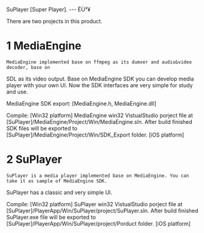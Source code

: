SuPlayer [Super Player]. --- ËÙ²¥

There are two projects in this product.

1 MediaEngine
================
    MediaEngine implemented base on ffmpeg as its dumxer and audio&video decoder, base on 
SDL as its video output. Base on MediaEngine SDK you can develop media player with your own UI. 
Now the SDK interfaces are very simple for study and use.

MediaEngine SDK export: [MediaEngine.h, MediaEngine.dll]

Compile:
[Win32 platform]
    MediaEngine win32 VistualStudio porject file at [SuPlayer]/MediaEngine/Project/Win/MediaEngine.sln.
After build finished SDK files will be exported to [SuPlayer]/MediaEngine/Project/Win/SDK_Export folder.
[iOS platform]


2 SuPlayer
================
    SuPlayer is a media player implemented base on MediaEngine. You can take it as sample of MediaEngine SDK.
SuPlayer has a classic and very simple UI.

Compile:
[Win32 platform]
    SuPlayer win32 VistualStudio porject file at [SuPlayer]/PlayerApp/Win/SuPlayer/project/SuPlayer.sln.
After build finished SuPlayer.exe file will be exported to [SuPlayer]/PlayerApp/Win/SuPlayer/project/Porduct folder.
[iOS platform]
